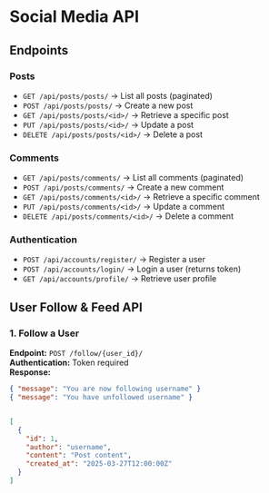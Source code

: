 # Social Media API

## Endpoints

### Posts
- `GET /api/posts/posts/` → List all posts (paginated)
- `POST /api/posts/posts/` → Create a new post
- `GET /api/posts/posts/<id>/` → Retrieve a specific post
- `PUT /api/posts/posts/<id>/` → Update a post
- `DELETE /api/posts/posts/<id>/` → Delete a post

### Comments
- `GET /api/posts/comments/` → List all comments (paginated)
- `POST /api/posts/comments/` → Create a new comment
- `GET /api/posts/comments/<id>/` → Retrieve a specific comment
- `PUT /api/posts/comments/<id>/` → Update a comment
- `DELETE /api/posts/comments/<id>/` → Delete a comment

### Authentication
- `POST /api/accounts/register/` → Register a user
- `POST /api/accounts/login/` → Login a user (returns token)
- `GET /api/accounts/profile/` → Retrieve user profile


## User Follow & Feed API

### 1. Follow a User
**Endpoint:** `POST /follow/{user_id}/`  
**Authentication:** Token required  
**Response:**  
```json
{ "message": "You are now following username" }
{ "message": "You have unfollowed username" }


[
  {
    "id": 1,
    "author": "username",
    "content": "Post content",
    "created_at": "2025-03-27T12:00:00Z"
  }
]
